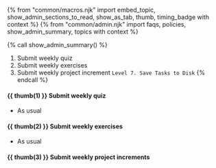 {% from "common/macros.njk" import embed_topic, show_admin_sections_to_read, show_as_tab, thumb, timing_badge with context %}
{% from "common/admin.njk" import faqs, policies, show_admin_summary, topics with context %}

{% call show_admin_summary() %}
1. Submit weekly quiz
1. Submit weekly exercises
1. Submit weekly project increment `Level 7. Save Tasks to Disk`
{% endcall %}


#### {{ thumb(1) }} Submit weekly quiz

* As usual


#### {{ thumb(2) }} Submit weekly exercises

* As usual


#### {{ thumb(3) }} Submit weekly project increments

<span id="week6-project">

<include src="montyFragment.md" boilerplate var-displacement="../.." var-header="**Level 7. Save Tasks to Disk**" var-fragment="monty-fragment.md#monty7" />
</span>
